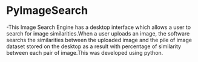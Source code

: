 # PyImageSearch
-This Image Search Engine has a desktop interface which allows a user to search for image similarities.When a user uploads an image, the software searchs the similarities between the uploaded image and the pile of image dataset stored on the desktop as a result with percentage of similarity between each pair of image.This was developed using python.

